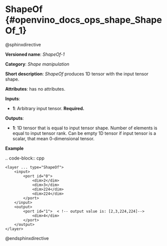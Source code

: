 # ShapeOf {#openvino_docs_ops_shape_ShapeOf_1}

@sphinxdirective

**Versioned name**: *ShapeOf-1*

**Category**: *Shape manipulation*

**Short description**: *ShapeOf* produces 1D tensor with the input tensor shape.

**Attributes**: has no attributes.

**Inputs**:

*   **1**: Arbitrary input tensor. **Required.**

**Outputs**:

*   **1**: 1D tensor that is equal to input tensor shape. Number of elements is equal to input tensor rank. Can be empty 1D tensor if input tensor is a scalar, that mean 0-dimensional tensor.

**Example**

.. code-block:: cpp 

    <layer ... type="ShapeOf">
        <input>
            <port id="0">
                <dim>2</dim>
                <dim>3</dim>
                <dim>224</dim>
                <dim>224</dim>
            </port>
        </input>
        <output>
            <port id="1">  < !-- output value is: [2,3,224,224]-->
                <dim>4</dim>
            </port>
        </output>
    </layer>

@endsphinxdirective

